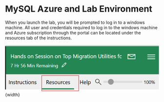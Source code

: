 # MySQL Azure and Lab Environment

When you launch the lab, you will be prompted to log in to a windows machine.  All user and credentials required to log in to the windows machine and Azure subscription through the portal can be located under the resources tab of the instructions.


 ![Skillable_resources_tab](https://github.com/Azure/tech-connect-migration-lab/blob/main/MySQL/docs/media/skillable_img1.png?raw=true){width}
